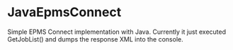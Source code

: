 JavaEpmsConnect
===============

Simple EPMS Connect implementation with Java. Currently it just executed GetJobList() and dumps the response XML into the console.
